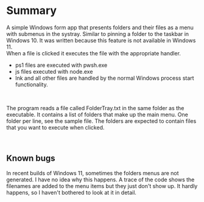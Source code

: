 # Summary
A simple Windows form app that presents folders and their files as a menu with submenus in the systray. Similar to pinning a folder to the taskbar in Windows 10. It was written because this feature is not available in Windows 11.<br/>
When a file is clicked it executes the file with the appropriate handler.
- ps1 files are executed with pwsh.exe
- js files executed with node.exe
- lnk and all other files are handled by the normal Windows process start functionality.

<br/>

The program reads a file called FolderTray.txt in the same folder as the executable. It contains a list of folders that make up the main menu. One folder per line, see the sample file.
The folders are expected to contain files that you want to execute when clicked.

<br/>

## Known bugs
In recent builds of Windows 11, sometimes the folders menus are not generated. I have no idea why this happens. A trace of the code shows the filenames are added to the menu items but they just don't show up. It hardly happens, so I haven't bothered to look at it in detail.
